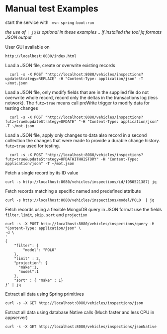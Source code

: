 # Manual test Examples

start the service with ` mvn spring-boot:run`

_the use of `| jq` is optional in these examples .. If installed the tool jq formats JSON output_

User GUI available on

`http://localhost:8080/index.html`

Load a JSON file, create or overwrite existing records

```
  curl -s -X POST "http://localhost:8080/vehicles/inspections?updateStrategy=REPLACE" -H "Content-Type: application/json" -T ~/mot.json     
```

Load a JSON file, only modify fields that are in the supplied file do not overwrite whole record, record only the
deltas in the transactions log (less network). The `futz=true` means call preWrite trigger to modify data for testing
changes

```
  curl -s -X POST "http://localhost:8080/vehicles/inspections?futz=true&updateStrategy=UPDATE" "-H "Content-Type: application/json" -T ~/mot.json     
```

Load a JSON file, apply only changes to data also record in a second collection the changes that were made to provide
a durable change history. `futz=true` used for testing.

```
  curl -s -X POST "http://localhost:8080/vehicles/inspections?futz=true&updateStrategy=UPDATWITHHISTORY" -H "Content-Type: application/json" -T ~/mot.json     
```

Fetch a single record by its ID value

  ```
 curl -s http://localhost:8080/vehicles/inspections/id/1950521387| jq
  ```

Fetch records matching a specific named and predefined attribute

```
curl -s http://localhost:8080/vehicles/inspections/model/POLO  | jq
```

Fetch records using a flexible MongoDB query in JSON format use the fields `filter`, `limit`, `skip`, `sort`
and `projection`

```
curl -s -X POST http://localhost:8080/vehicles/inspections/query -H "Content-Type: application/json" \
-d \
'
{
    "filter": {
        "model": "POLO"
    },
    "limit" : 2,
    "projection": {
      "make":1,
      "model":1
    },
    "sort" : { "make" : 1}
}' | jq
```

Extract all data using Spring primitives

```
curl -s -X GET http://localhost:8080/vehicles/inspections/json

```

Extract all data using database Native calls (Much faster and less CPU in appserver)

```
curl -s -X GET http://localhost:8080/vehicles/inspections/jsonNative

```